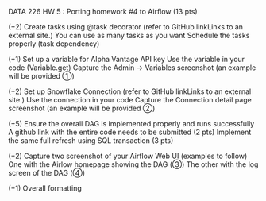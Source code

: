 DATA 226 HW 5 :
Porting homework #4 to Airflow (13 pts)

(+2) Create tasks using @task decorator (refer to GitHub linkLinks to an external site.)
You can use as many tasks as you want Schedule the tasks properly (task dependency)

(+1) Set up a variable for Alpha Vantage API key Use the variable in your code (Variable.get)
Capture the Admin -> Variables screenshot (an example will be provided ①)

(+2) Set up Snowflake Connection (refer to GitHub linkLinks to an external site.)
Use the connection in your code Capture the Connection detail page screenshot (an example will be provided ②)

(+5) Ensure the overall DAG is implemented properly and runs successfully
A github link with the entire code needs to be submitted (2 pts)
Implement the same full refresh using SQL transaction (3 pts)

(+2) Capture two screenshot of your Airflow Web UI (examples to follow)
One with the Airlow homepage showing the DAG (③)
The other with the log screen of the DAG (④)

(+1) Overall formatting

